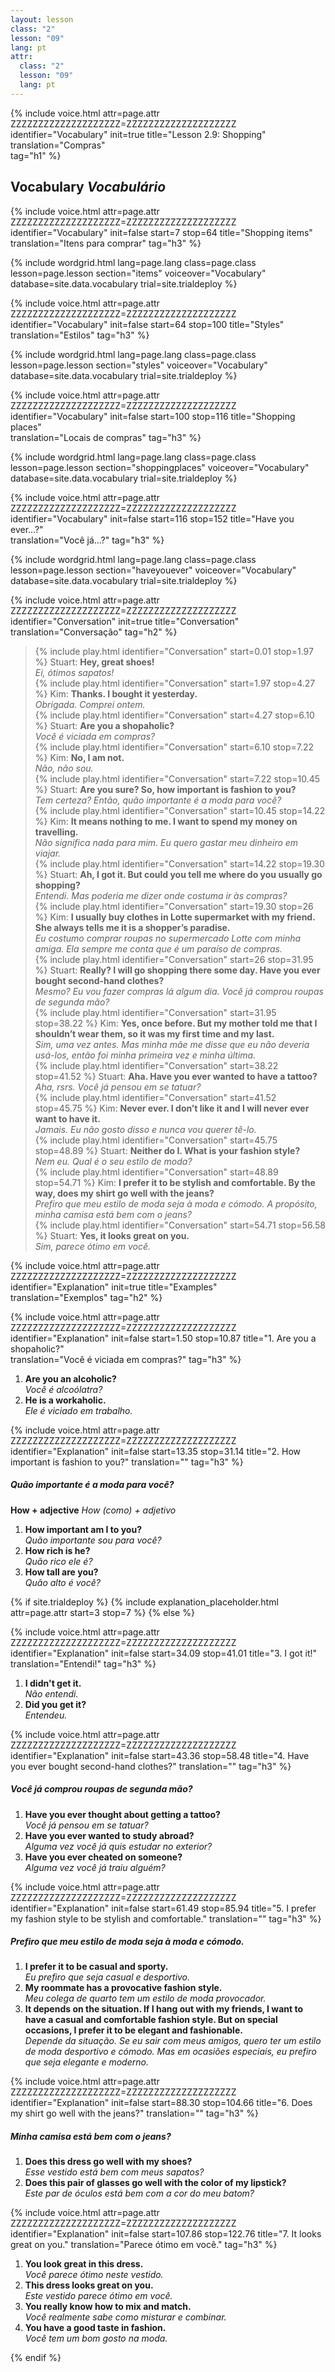 ```yaml
---
layout: lesson
class: "2"
lesson: "09"
lang: pt
attr:
  class: "2"
  lesson: "09"
  lang: pt
---
```


{%  include voice.html attr=page.attr        ZZZZZZZZZZZZZZZZZZZZ=ZZZZZZZZZZZZZZZZZZZZ
	identifier="Vocabulary"  init=true
	title="Lesson 2.9: Shopping"  
	translation="Compras"      
    tag="h1" %}


## Vocabulary   *Vocabulário*

{%  include voice.html attr=page.attr    ZZZZZZZZZZZZZZZZZZZZ=ZZZZZZZZZZZZZZZZZZZZ
	identifier="Vocabulary"  init=false start=7 stop=64
	title="Shopping items"        
	translation="Itens para comprar"
    tag="h3" %}


{% include wordgrid.html lang=page.lang
		class=page.class 
		lesson=page.lesson 
		section="items"
		voiceover="Vocabulary"
		database=site.data.vocabulary 
		trial=site.trialdeploy %}

{%  include voice.html attr=page.attr    ZZZZZZZZZZZZZZZZZZZZ=ZZZZZZZZZZZZZZZZZZZZ
	identifier="Vocabulary"  init=false start=64 stop=100
	title="Styles"        
	translation="Estilos"
    tag="h3" %}


{% include wordgrid.html lang=page.lang
		class=page.class 
		lesson=page.lesson 
		section="styles"
		voiceover="Vocabulary"
		database=site.data.vocabulary 
		trial=site.trialdeploy %}


{%  include voice.html attr=page.attr    ZZZZZZZZZZZZZZZZZZZZ=ZZZZZZZZZZZZZZZZZZZZ
	identifier="Vocabulary"  init=false start=100 stop=116
	title="Shopping places"        
	translation="Locais de compras"
    tag="h3" %}


{% include wordgrid.html lang=page.lang
		class=page.class 
		lesson=page.lesson 
		section="shoppingplaces"
		voiceover="Vocabulary"
		database=site.data.vocabulary 
		trial=site.trialdeploy %}

{%  include voice.html attr=page.attr    ZZZZZZZZZZZZZZZZZZZZ=ZZZZZZZZZZZZZZZZZZZZ
	identifier="Vocabulary"  init=false start=116 stop=152
	title="Have you ever...?"        
	translation="Você já...?"
    tag="h3" %}

{% include wordgrid.html lang=page.lang
		class=page.class 
		lesson=page.lesson 
		section="haveyouever"
		voiceover="Vocabulary"
		database=site.data.vocabulary 
		trial=site.trialdeploy %}


{%  include voice.html attr=page.attr    ZZZZZZZZZZZZZZZZZZZZ=ZZZZZZZZZZZZZZZZZZZZ
	identifier="Conversation"  init=true
	title="Conversation"        
	translation="Conversação"
    tag="h2" %}


> {% include play.html identifier="Conversation" start=0.01 stop=1.97 %} Stuart: **Hey, great shoes!**  
*Ei, ótimos sapatos!*   
> {% include play.html identifier="Conversation" start=1.97 stop=4.27 %} Kim: **Thanks. I bought it yesterday.**   
*Obrigada. Comprei ontem.*    
> {% include play.html identifier="Conversation" start=4.27 stop=6.10 %} Stuart: **Are you a shopaholic?**   
*Você é viciada em compras?*   
> {% include play.html identifier="Conversation" start=6.10 stop=7.22 %} Kim: **No, I am not.**   
*Não, não sou.*   
> {% include play.html identifier="Conversation" start=7.22 stop=10.45 %} Stuart: **Are you sure? So, how important is fashion to you?**   
*Tem certeza? Então, quão importante é a moda para você?*    
> {% include play.html identifier="Conversation" start=10.45 stop=14.22 %} Kim: **It means nothing to me. I want to spend my money on travelling.**   
*Não significa nada para mim. Eu quero gastar meu dinheiro em viajar.*    
> {% include play.html identifier="Conversation" start=14.22 stop=19.30 %} Stuart: **Ah, I got it. But could you tell me where do you usually go shopping?**    
*Entendi. Mas poderia me dizer onde costuma ir às compras?*    
> {% include play.html identifier="Conversation" start=19.30 stop=26 %} Kim: **I usually buy clothes in Lotte supermarket with my friend. She always tells me it is a shopper’s paradise.**    
*Eu costumo comprar roupas no supermercado Lotte com minha amiga. Ela sempre me conta que é um paraíso de compras.*    
> {% include play.html identifier="Conversation" start=26 stop=31.95 %} Stuart: **Really? I will go shopping there some day. Have you ever bought second-hand clothes?**    
*Mesmo? Eu vou fazer compras lá algum dia. Você já comprou roupas de segunda mão?*    
> {% include play.html identifier="Conversation" start=31.95 stop=38.22 %} Kim: **Yes, once before. But my mother told me that I shouldn’t wear them, so it was my first time and my last.**    
*Sim, uma vez antes. Mas minha mãe me disse que eu não deveria usá-los, então foi minha primeira vez e minha última.*    
> {% include play.html identifier="Conversation" start=38.22 stop=41.52 %} Stuart: **Aha. Have you ever wanted to have a tattoo?**    
*Aha, rsrs. Você já pensou em se tatuar?*    
> {% include play.html identifier="Conversation" start=41.52 stop=45.75 %} Kim: **Never ever. I don’t like it and I will never ever want to have it.**   
*Jamais. Eu não gosto disso e nunca vou querer tê-lo.*    
> {% include play.html identifier="Conversation" start=45.75 stop=48.89 %} Stuart: **Neither do I. What is your fashion style?**    
*Nem eu. Qual é o seu estilo de moda?*    
> {% include play.html identifier="Conversation" start=48.89 stop=54.71 %} Kim: **I prefer it to be stylish and comfortable. By the way, does my shirt go well with the jeans?**    
*Prefiro que meu estilo de moda seja à moda e cómodo. A propósito, minha camisa está bem com o jeans?*    
> {% include play.html identifier="Conversation" start=54.71 stop=56.58 %} Stuart: **Yes, it looks great on you.**  
*Sim, parece ótimo em você.*   


{%  include voice.html attr=page.attr    ZZZZZZZZZZZZZZZZZZZZ=ZZZZZZZZZZZZZZZZZZZZ
	identifier="Explanation"  init=true
	title="Examples"        
	translation="Exemplos"
    tag="h2" %}

{%  include voice.html attr=page.attr    ZZZZZZZZZZZZZZZZZZZZ=ZZZZZZZZZZZZZZZZZZZZ
	identifier="Explanation"  init=false start=1.50 stop=10.87 
	title="1. Are you a shopaholic?"        
	translation="Você é viciada em compras?"
    tag="h3" %}

1. **Are you an alcoholic?**  
*Você é alcoólatra?*   
2. **He is a workaholic.**  
*Ele é viciado em trabalho.*   

{%  include voice.html attr=page.attr    ZZZZZZZZZZZZZZZZZZZZ=ZZZZZZZZZZZZZZZZZZZZ
	identifier="Explanation"  init=false start=13.35 stop=31.14
	title="2. How important is fashion to you?"
	translation=""
    tag="h3" %}
##### *Quão importante é a moda para você?*
**How + adjective**     *How (como) + adjetivo*

1. **How important am I to you?**  
*Quão importante sou para você?*    
2. **How rich is he?**  
*Quão rico ele é?*    
3. **How tall are you?**  
*Quão alto é você?*    

{% if site.trialdeploy %}
	{% include explanation_placeholder.html  attr=page.attr     start=3 stop=7 %}
	{% else %}

{%  include voice.html attr=page.attr    ZZZZZZZZZZZZZZZZZZZZ=ZZZZZZZZZZZZZZZZZZZZ
	identifier="Explanation"  init=false start=34.09 stop=41.01
	title="3. I got it!"
	translation="Entendi!"
    tag="h3" %}

1. **I didn't get it.**  
*Não entendi.*   
2. **Did you get it?**  
*Entendeu.*   

{%  include voice.html attr=page.attr    ZZZZZZZZZZZZZZZZZZZZ=ZZZZZZZZZZZZZZZZZZZZ
	identifier="Explanation"  init=false start=43.36 stop=58.48
	title="4. Have you ever bought second-hand clothes?"
	translation=""
    tag="h3" %}
##### *Você já comprou roupas de segunda mão?*
1. **Have you ever thought about getting a tattoo?**  
*Você já pensou em se tatuar?*   
2. **Have you ever wanted to study abroad?**  
*Alguma vez você já quis estudar no exterior?*   
3. **Have you ever cheated on someone?**   
*Alguma vez você já traiu alguém?*   

{%  include voice.html attr=page.attr    ZZZZZZZZZZZZZZZZZZZZ=ZZZZZZZZZZZZZZZZZZZZ
	identifier="Explanation"  init=false start=61.49 stop=85.94 
	title="5. I prefer my fashion style to be stylish and comfortable."
	translation=""
    tag="h3" %}
##### *Prefiro que meu estilo de moda seja à moda e cómodo.*
1. **I prefer it to be casual and sporty.**  
*Eu prefiro que seja casual e desportivo.*   
2. **My roommate has a provocative fashion style.**  
*Meu colega de quarto tem um estilo de moda provocador.*    
3. **It depends on the situation. If I hang out with my friends, I want to have a casual and comfortable fashion style. But on special occasions, I prefer it to be elegant and fashionable.**  
*Depende da situação. Se eu sair com meus amigos, quero ter um estilo de moda desportivo e cómodo. Mas em ocasiões especiais, eu prefiro que seja elegante e moderno.*   

{%  include voice.html attr=page.attr    ZZZZZZZZZZZZZZZZZZZZ=ZZZZZZZZZZZZZZZZZZZZ
	identifier="Explanation"  init=false  start=88.30 stop=104.66
	title="6. Does my shirt go well with the jeans?"
	translation=""
    tag="h3" %}
##### *Minha camisa está bem com o jeans?*
1. **Does this dress go well with my shoes?**  
*Esse vestido está bem com meus sapatos?*   
2. **Does this pair of glasses go well with the color of my lipstick?**  
*Este par de óculos está bem com a cor do meu batom?*  

{%  include voice.html attr=page.attr    ZZZZZZZZZZZZZZZZZZZZ=ZZZZZZZZZZZZZZZZZZZZ
	identifier="Explanation"  init=false start=107.86 stop=122.76
	title="7. It looks great on you."
	translation="Parece ótimo em você."
    tag="h3" %}

1. **You look great in this dress.**  
*Você parece ótimo neste vestido.*   
2. **This dress looks great on you.**  
*Este vestido parece ótimo em você.*   
3. **You really know how to mix and match.**  
*Você realmente sabe como misturar e combinar.*    
4. **You have a good taste in fashion.**  
*Você tem um bom gosto na moda.*    

{% endif %}